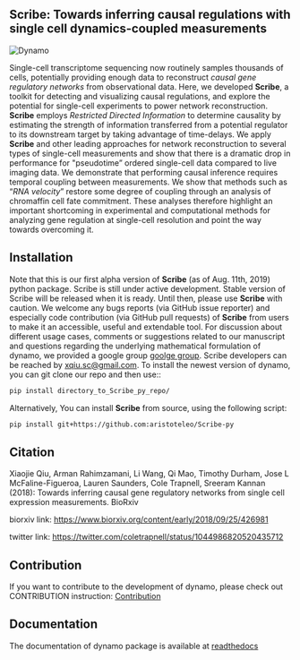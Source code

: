 ## **Scribe**: Towards inferring causal regulations with single cell dynamics-coupled measurements
![Dynamo](https://pbs.twimg.com/media/DoLDC2nVsAAei7r?format=jpg&name=medium)

Single-cell transcriptome sequencing now routinely samples thousands of cells, potentially providing enough data to reconstruct *causal gene regulatory networks* from observational data. Here, we developed **Scribe**, a toolkit for detecting and visualizing causal regulations, and explore the potential for single-cell experiments to power network reconstruction. **Scribe** employs *Restricted Directed Information* to determine causality by estimating the strength of information transferred from a potential regulator to its downstream target by taking advantage of time-delays. We apply **Scribe** and other leading approaches for network reconstruction to several types of single-cell measurements and show that there is a dramatic drop in performance for "pseudotime” ordered single-cell data compared to live imaging data. We demonstrate that performing causal inference requires temporal coupling between measurements. We show that methods such as “*RNA velocity*” restore some degree of coupling through an analysis of chromaffin cell fate commitment. These analyses therefore highlight an important shortcoming in experimental and computational methods for analyzing gene regulation at single-cell resolution and point the way towards overcoming it.

## Installation

Note that this is our first alpha version of **Scribe** (as of Aug. 11th, 2019) python package. Scribe is still under active development. Stable version of Scribe will be released when it is ready. Until then, please use **Scribe** with caution. We welcome any bugs reports (via GitHub issue reporter) and especially code contribution  (via GitHub pull requests) of **Scribe** from users to make it an accessible, useful and extendable tool. For discussion about different usage cases, comments or suggestions related to our manuscript and questions regarding the underlying mathematical formulation of dynamo, we provided a google group [goolge group](https://groups.google.com/forum/#!forum/Scribe-user/). Scribe developers can be reached by <xqiu.sc@gmail.com>. To install the newest version of dynamo, you can git clone our repo and then use::

```sh
pip install directory_to_Scribe_py_repo/
```

Alternatively, You can install **Scribe** from source, using the following script:
```sh
pip install git+https://github.com:aristoteleo/Scribe-py
```

## Citation
Xiaojie Qiu, Arman Rahimzamani, Li Wang, Qi Mao, Timothy Durham, Jose L McFaline-Figueroa, Lauren Saunders, Cole Trapnell, Sreeram Kannan (2018): Towards inferring causal gene regulatory networks from single cell expression measurements. BioRxiv

biorxiv link: https://www.biorxiv.org/content/early/2018/09/25/426981

twitter link: https://twitter.com/coletrapnell/status/1044986820520435712

## Contribution 
If you want to contribute to the development of dynamo, please check out CONTRIBUTION instruction: [Contribution](https://github.com/aristoteleo/Scribe-py/blob/master/CONTRIBUTING.md)

## Documentation  
The documentation of dynamo package is available at [readthedocs](https://Scribe-py.readthedocs.io/en/latest/)
